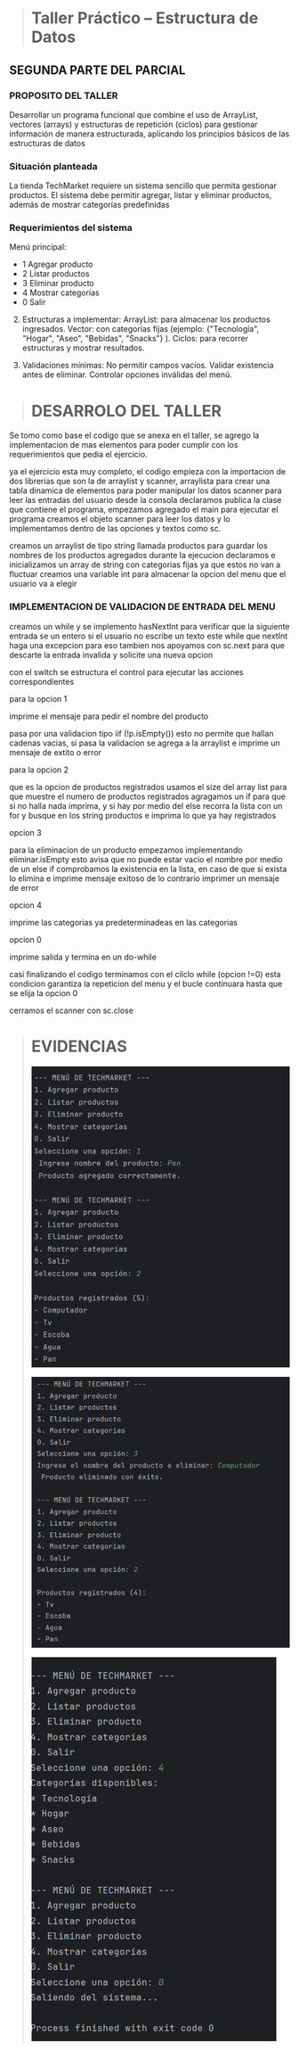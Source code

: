 > # Taller Práctico – Estructura de Datos
## SEGUNDA PARTE DEL PARCIAL
### PROPOSITO DEL TALLER
Desarrollar un programa funcional que combine el uso de ArrayList, vectores (arrays) y
estructuras de repetición (ciclos) para gestionar información de manera estructurada,
aplicando los principios básicos de las estructuras de datos

### Situación planteada
La tienda TechMarket requiere un sistema sencillo que permita gestionar productos.
El sistema debe permitir agregar, listar y eliminar productos, además de mostrar
categorías predefinidas

### Requerimientos del sistema
Menú principal:
- 1 Agregar producto 
- 2 Listar productos
- 3 Eliminar producto
- 4 Mostrar categorías
- 0 Salir

2. Estructuras a implementar:
   ArrayList: para almacenar los productos ingresados.
   Vector: con categorías fijas (ejemplo:
   {"Tecnología", "Hogar", "Aseo", "Bebidas", "Snacks"}
   ).
   Ciclos: para recorrer estructuras y mostrar resultados.


3. Validaciones mínimas:
   No permitir campos vacíos.
   Validar existencia antes de eliminar.
   Controlar opciones inválidas del menú.

> # DESARROLO DEL TALLER

Se tomo como base el codigo que se anexa en el taller, se agrego la implementacion de mas elementos para poder cumplir con los requerimientos que pedia el ejercicio.

ya el ejercicio esta muy completo, el codigo empieza con la importacion de dos librerias que son la de arraylist y scanner, arraylista para crear una tabla dinamica de elementos para poder manipular los datos
scanner para leer las entradas del usuario desde la consola
declaramos publica la clase que contiene el programa, empezamos agregado el main para ejecutar el programa 
creamos el objeto scanner para leer los datos y lo implementamos dentro de las opciones y textos como sc.

creamos un arraylist de tipo string llamada productos para guardar los nombres de los productos agregados durante la ejecucion 
declaramos e inicializamos un array de string con categorias fijas ya que estos no van a fluctuar
creamos una variable int para almacenar la opcion del menu que el usuario va a elegir

### IMPLEMENTACION DE VALIDACION DE ENTRADA DEL MENU

creamos un while y se implemento hasNextInt para verificar que la siguiente entrada se un entero si el usuario no escribe un texto este while que nextInt haga una excepcion para eso tambien nos apoyamos con sc.next para que descarte
la entrada invalida y solicite una nueva opcion 

con el switch se estructura el control para ejecutar las acciones correspondientes 


para la opcion 1

imprime el mensaje para pedir el nombre del producto 

pasa por una validacion tipo iif (!p.isEmpty()) esto no permite que hallan cadenas vacias, si pasa la validacion se agrega a la arraylist e imprime un mensaje de extito o error


para la opcion 2

que es la opcion de productos registrados usamos el size del array list para que muestre el numero de productos registrados 
agragamos un if para que si no halla nada imprima, y si hay por medio del else recorra la lista con un for y busque en los string productos e imprima lo que ya hay registrados

opcion 3 

para la eliminacion de un producto empezamos implementando eliminar.isEmpty esto avisa que no puede estar vacio el nombre
por medio de un else if comprobamos la existencia  en la lista, en caso de que si exista lo elimina e imprime mensaje exitoso de lo contrario imprimer un mensaje de error 

opcion 4

imprime las categorias ya predeterminadeas en las categorias

opcion 0

imprime salida y termina en un do-while 

casi finalizando el codigo terminamos con el cilclo while (opcion !=0) esta condicion garantiza la repeticion del menu y el bucle continuara hasta que se elija la opcion 0

cerramos el scanner con sc.close 

> # EVIDENCIAS
> 
> 
> ![img.png](img.png)
>
> 
> ![img_1.png](img_1.png)
> 
> 
> ![img_2.png](img_2.png)
> 
> 


